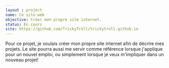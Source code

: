 ```yaml
---
layout : project
name: Ce site web 
objective: Créer mon propre site internet.
status: En cours
site: https://github.com/TrickyTroll/trickytroll.github.io
---
```


Pour ce projet, je voulais créer mon propre site internet afin de décrire mes projets. Le site pourra
aussi me servir comme référence lorsque j'applique pour un nouvel emploi, ou simplement lorsque je
veux m'impliquer dans un nouveau projet!
